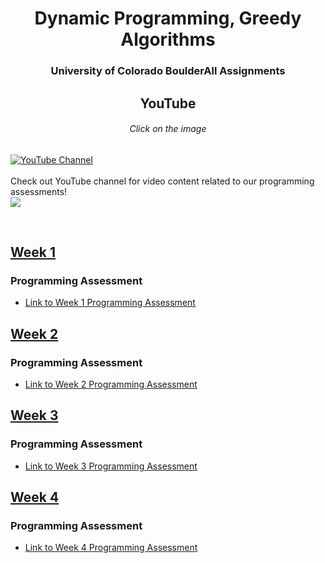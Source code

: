 # <div align="center">Dynamic Programming, Greedy Algorithms</div>
### <div align="center">University of Colorado BoulderAll Assignments
</div>

## <div align="center">YouTube</div>
###### <div align="center">Click on the image</div>

[![YouTube Channel](/img/07Susahnt.gif)](https://www.youtube.com/@07Sushant.)
<br>
<br>
Check out YouTube channel for video content related to our programming assessments!
<br>
![](https://komarev.com/ghpvc/?username=07Sushant&color=ff0000&label=Design-Analysis-and-Algorithm)
<br>



<br>

## [Week 1](/Dynamic%20Programming,%20Greedy%20Algorithms/Week%201/)

### Programming Assessment
- [Link to Week 1 Programming Assessment](/Dynamic%20Programming,%20Greedy%20Algorithms/Week%201/README.md)

## [Week 2](/Dynamic%20Programming,%20Greedy%20Algorithms/Week%202/)

### Programming Assessment
- [Link to Week 2 Programming Assessment](/Dynamic%20Programming,%20Greedy%20Algorithms/Week%202/README.md)

## [Week 3](/Dynamic%20Programming,%20Greedy%20Algorithms/Week%203/)

### Programming Assessment
- [Link to Week 3 Programming Assessment](/Dynamic%20Programming,%20Greedy%20Algorithms/Week%203/README.md)

## [Week 4](/Dynamic%20Programming,%20Greedy%20Algorithms/Week%204/)

### Programming Assessment
- [Link to Week 4 Programming Assessment](/Dynamic%20Programming,%20Greedy%20Algorithms/Week%204/README.md)
